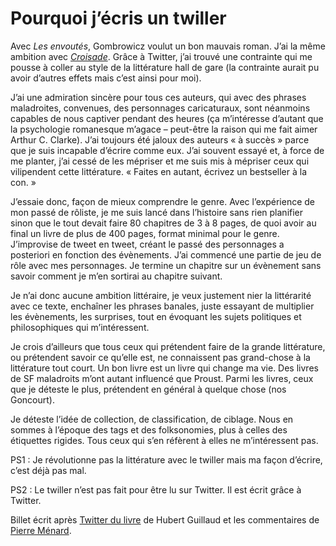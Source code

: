 # Pourquoi j&#8217;écris un twiller

Avec *Les envoutés*, Gombrowicz voulut un bon mauvais roman. J’ai la même ambition avec [*Croisade*](http://twiller.tcrouzet.com/). Grâce à Twitter, j’ai trouvé une contrainte qui me pousse à coller au style de la littérature hall de gare (la contrainte aurait pu avoir d’autres effets mais c’est ainsi pour moi).<span id="more-9612"></span>

J’ai une admiration sincère pour tous ces auteurs, qui avec des phrases maladroites, convenues, des personnages caricaturaux, sont néanmoins capables de nous captiver pendant des heures (ça m’intéresse d’autant que la psychologie romanesque m’agace – peut-être la raison qui me fait aimer Arthur C. Clarke). J’ai toujours été jaloux des auteurs « à succès » parce que je suis incapable d’écrire comme eux. J’ai souvent essayé et, à force de me planter, j’ai cessé de les mépriser et me suis mis à mépriser ceux qui vilipendent cette littérature. « Faites en autant, écrivez un bestseller à la con. »

J’essaie donc, façon de mieux comprendre le genre. Avec l’expérience de mon passé de rôliste, je me suis lancé dans l’histoire sans rien planifier sinon que le tout devait faire 80 chapitres de 3 à 8 pages, de quoi avoir au final un livre de plus de 400 pages, format minimal pour le genre. J’improvise de tweet en tweet, créant le passé des personnages a posteriori en fonction des évènements. J’ai commencé une partie de jeu de rôle avec mes personnages. Je termine un chapitre sur un évènement sans savoir comment je m’en sortirai au chapitre suivant.

Je n’ai donc aucune ambition littéraire, je veux justement nier la littérarité avec ce texte, enchaîner les phrases banales, juste essayant de multiplier les évènements, les surprises, tout en évoquant les sujets politiques et philosophiques qui m’intéressent.

Je crois d’ailleurs que tous ceux qui prétendent faire de la grande littérature, ou prétendent savoir ce qu’elle est, ne connaissent pas grand-chose à la littérature tout court. Un bon livre est un livre qui change ma vie. Des livres de SF maladroits m’ont autant influencé que Proust. Parmi les livres, ceux que je déteste le plus, prétendent en général à quelque chose (nos Goncourt).

Je déteste l’idée de collection, de classification, de ciblage. Nous en sommes à l’époque des tags et des folksonomies, plus à celles des étiquettes rigides. Tous ceux qui s’en réfèrent à elles ne m’intéressent pas.

PS1 : Je révolutionne pas la littérature avec le twiller mais ma façon d’écrire, c’est déjà pas mal.

PS2 : Le twiller n’est pas fait pour être lu sur Twitter. Il est écrit grâce à Twitter.

Billet écrit après [Twitter du livre](http://lafeuille.homo-numericus.net/2009/09/twitter-du-livre.html) de Hubert Guillaud et les commentaires de [Pierre Ménard](http://blog.liminaire.fr/).